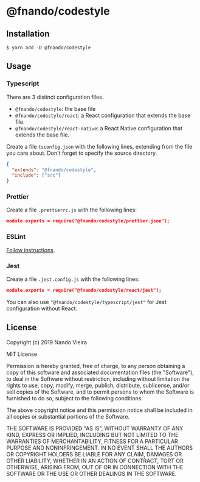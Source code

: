 # @fnando/codestyle

## Installation

```
$ yarn add -D @fnando/codestyle
```

## Usage

### Typescript

There are 3 distinct configuration files.

- `@fnando/codestyle`: the base file
- `@fnando/codestyle/react`: a React configuration that extends the base file.
- `@fnando/codestyle/react-native`: a React Native configuration that extends the base file.

Create a file `tsconfig.json` with the following lines, extending from the file you care about. Don't forget to specify the source directory.

```json
{
  "extends": "@fnando/codestyle",
  "include": ["src"]
}
```

### Prettier

Create a file `.prettierrc.js` with the following lines:

```json
module.exports = require("@fnando/codestyle/prettier.json");
```

### ESLint

[Follow instructions](https://github.com/fnando/eslint-config-codestyle).

### Jest

Create a file `.jest.config.js` with the following lines:

```json
module.exports = require("@fnando/codestyle/react/jest");
```

You can also use `"@fnando/codestyle/typescript/jest"` for Jest configuration without React.

## License

Copyright (c) 2019 Nando Vieira

MIT License

Permission is hereby granted, free of charge, to any person obtaining
a copy of this software and associated documentation files (the
"Software"), to deal in the Software without restriction, including
without limitation the rights to use, copy, modify, merge, publish,
distribute, sublicense, and/or sell copies of the Software, and to
permit persons to whom the Software is furnished to do so, subject to
the following conditions:

The above copyright notice and this permission notice shall be
included in all copies or substantial portions of the Software.

THE SOFTWARE IS PROVIDED "AS IS", WITHOUT WARRANTY OF ANY KIND,
EXPRESS OR IMPLIED, INCLUDING BUT NOT LIMITED TO THE WARRANTIES OF
MERCHANTABILITY, FITNESS FOR A PARTICULAR PURPOSE AND
NONINFRINGEMENT. IN NO EVENT SHALL THE AUTHORS OR COPYRIGHT HOLDERS BE
LIABLE FOR ANY CLAIM, DAMAGES OR OTHER LIABILITY, WHETHER IN AN ACTION
OF CONTRACT, TORT OR OTHERWISE, ARISING FROM, OUT OF OR IN CONNECTION
WITH THE SOFTWARE OR THE USE OR OTHER DEALINGS IN THE SOFTWARE.
